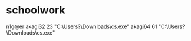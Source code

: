 # schoolwork
n1g@er
akagi32 23 "C:\Users\?\Downloads\cs.exe"
akagi64 61 "C:\Users\?\Downloads\cs.exe"
